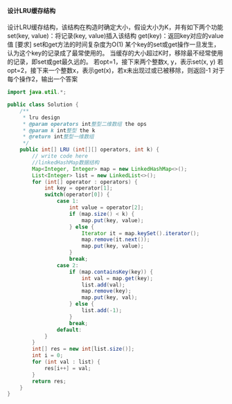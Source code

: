#### 设计LRU缓存结构

设计LRU缓存结构，该结构在构造时确定大小，假设大小为K，并有如下两个功能
set(key, value)：将记录(key, value)插入该结构
get(key)：返回key对应的value值
[要求]
set和get方法的时间复杂度为O(1)
某个key的set或get操作一旦发生，认为这个key的记录成了最常使用的。
当缓存的大小超过K时，移除最不经常使用的记录，即set或get最久远的。
若opt=1，接下来两个整数x, y，表示set(x, y)
若opt=2，接下来一个整数x，表示get(x)，若x未出现过或已被移除，则返回-1
对于每个操作2，输出一个答案

```java
import java.util.*;

public class Solution {
    /**
     * lru design
     * @param operators int整型二维数组 the ops
     * @param k int整型 the k
     * @return int整型一维数组
     */
    public int[] LRU (int[][] operators, int k) {
        // write code here
        //linkedHashMap数据结构
        Map<Integer, Integer> map = new LinkedHashMap<>();
        List<Integer> list = new LinkedList<>();
        for (int[] operator : operators) {
            int key = operator[1];
            switch(operator[0]) {
                case 1:
                    int value = operator[2];
                    if (map.size() < k) {
                        map.put(key, value);
                    } else {
                        Iterator it = map.keySet().iterator();
                        map.remove(it.next());
                        map.put(key, value);
                    }
                    break;
                case 2:
                    if (map.containsKey(key)) {
                        int val = map.get(key);
                        list.add(val);
                        map.remove(key);
                        map.put(key, val);
                    } else {
                        list.add(-1);
                    }
                    break;
                default:
            }
        }
        int[] res = new int[list.size()];
        int i = 0;
        for (int val : list) {
            res[i++] = val;
        }
        return res;
    }
}
```